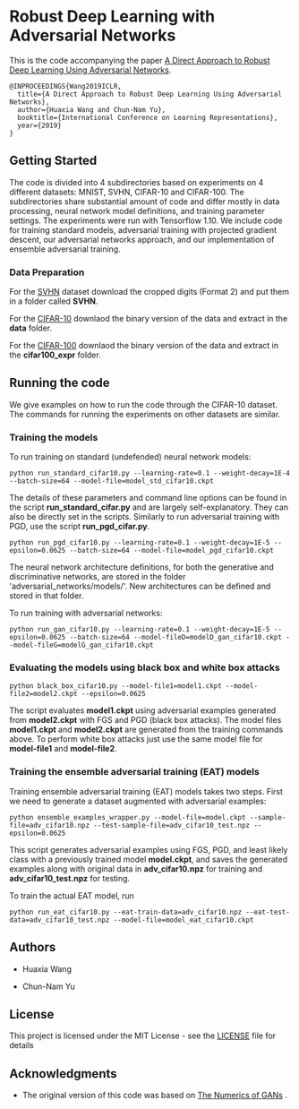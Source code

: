 # Robust Deep Learning with Adversarial Networks

This is the code accompanying the paper [A Direct Approach to Robust Deep Learning Using Adversarial Networks](https://openreview.net/forum?id=S1lIMn05F7&noteId=H1lmqBBmxV). 

```
@INPROCEEDINGS{Wang2019ICLR,
  title={A Direct Approach to Robust Deep Learning Using Adversarial Networks},
  author={Huaxia Wang and Chun-Nam Yu},
  booktitle={International Conference on Learning Representations},
  year={2019}
}
```


## Getting Started

The code is divided into 4 subdirectories based on experiments on 4 different datasets: MNIST, SVHN, CIFAR-10 and CIFAR-100. 
The subdirectories share substantial amount of code and differ mostly in data processing, neural network model definitions, and training parameter settings. 
The experiments were run with Tensorflow 1.10. 
We include code for training standard models, adversarial training with projected gradient descent, our adversarial networks approach, and our implementation of ensemble adversarial training. 


### Data Preparation

For the [SVHN](http://ufldl.stanford.edu/housenumbers/) dataset download the cropped digits (Format 2) and put them in a folder called **SVHN**. 


For the [CIFAR-10](https://www.cs.toronto.edu/~kriz/cifar.html) downlaod the binary version of the data and extract in the **data** folder. 

For the [CIFAR-100](https://www.cs.toronto.edu/~kriz/cifar.html) downlaod the binary version of the data and extract in the **cifar100_expr** folder. 
## Running the code

We give examples on how to run the code through the CIFAR-10 dataset. The commands for running the experiments on other datasets are similar. 

### Training the models


To run training on standard (undefended) neural network models: 
```
python run_standard_cifar10.py --learning-rate=0.1 --weight-decay=1E-4 --batch-size=64 --model-file=model_std_cifar10.ckpt 
```
The details of these parameters and command line options can be found in the script **run_standard_cifar.py** and are largely self-explanatory. They can also be directly set in the scripts. Similarly to run adversarial training with PGD, use the script **run_pgd_cifar.py**. 

```
python run_pgd_cifar10.py --learning-rate=0.1 --weight-decay=1E-5 --epsilon=0.0625 --batch-size=64 --model-file=model_pgd_cifar10.ckpt 
```

The neural network architecture definitions, for both the generative and discriminative networks, are stored in the folder 'adversarial_networks/models/'. 
New architectures can be defined and stored in that folder. 


To run training with adversarial networks: 
```
python run_gan_cifar10.py --learning-rate=0.1 --weight-decay=1E-5 --epsilon=0.0625 --batch-size=64 --model-fileD=modelD_gan_cifar10.ckpt --model-fileG=modelG_gan_cifar10.ckpt 
```


### Evaluating the models using black box and white box attacks

```
python black_box_cifar10.py --model-file1=model1.ckpt --model-file2=model2.ckpt --epsilon=0.0625
```

The script evaluates **model1.ckpt** using adversarial examples generated from **model2.ckpt** with FGS and PGD (black box attacks). 
The model files **model1.ckpt** and **model2.ckpt** are generated from the training commands above. 
To perform white box attacks just use the same model file for **model-file1** and **model-file2**. 


### Training the ensemble adversarial training (EAT) models

Training ensemble adversarial training (EAT) models takes two steps. 
First we need to generate a dataset augmented with adversarial examples: 

```
python ensemble_examples_wrapper.py --model-file=model.ckpt --sample-file=adv_cifar10.npz --test-sample-file=adv_cifar10_test.npz --epsilon=0.0625
```

This script generates adversarial examples using FGS, PGD, and least likely class with a previously trained model **model.ckpt**, and saves the generated examples along with original data in **adv_cifar10.npz** for training and **adv_cifar10_test.npz** for testing. 

To train the actual EAT model, run
```
python run_eat_cifar10.py --eat-train-data=adv_cifar10.npz --eat-test-data=adv_cifar10_test.npz --model-file=model_eat_cifar10.ckpt
```



## Authors

* Huaxia Wang

* Chun-Nam Yu


## License

This project is licensed under the MIT License - see the [LICENSE](LICENSE) file for details

## Acknowledgments

* The original version of this code was based on [The Numerics of GANs](https://github.com/LMescheder/TheNumericsOfGANs) . 

